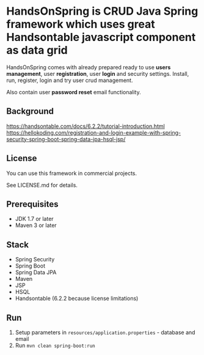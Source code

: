 # HandsOnSpring is CRUD Java Spring framework which uses great Handsontable javascript component as data grid   

HandsOnSpring comes with already prepared ready to use **users management**, user **registration**, user **login** and security settings.
Install, run, register, login and try user crud management.

Also contain user **password reset** email functionality.

## Background
https://handsontable.com/docs/6.2.2/tutorial-introduction.html
https://hellokoding.com/registration-and-login-example-with-spring-security-spring-boot-spring-data-jpa-hsql-jsp/

## License
You can use this framework in commercial projects.

See LICENSE.md for details.

## Prerequisites
- JDK 1.7 or later
- Maven 3 or later

## Stack
- Spring Security
- Spring Boot
- Spring Data JPA
- Maven
- JSP
- HSQL
- Handsontable (6.2.2 because license limitations)

## Run
1. Setup parameters in ```resources/application.properties``` - database and email
2. Run
```mvn clean spring-boot:run```
